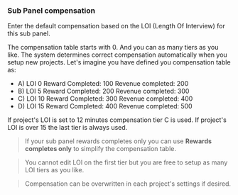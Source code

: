 ### Sub Panel compensation

Enter the default compensation based on the LOI (Length Of Interview) for this sub panel.

The compensation table starts with 0. And you can as many tiers as you like. The system determines correct compensation automatically when you setup new projects. Let's imagine you have defined you compensation table as:

- A) LOI 0 Reward Completed: 100 Revenue completed: 200 
- B) LOI 5 Reward Completed: 200 Revenue completed: 300 
- C) LOI 10 Reward Completed: 300 Revenue completed: 400 
- D) LOI 15 Reward Completed: 400 Revenue completed: 500 

If project's LOI is set to 12 minutes compensation tier C is used. 
If project's LOI is over 15 the last tier is always used.

> If your sub panel rewards completes only you can use **Rewards completes only** to simplify the compensation table.

> You cannot edit LOI on the first tier but you are free to setup as many LOI tiers as you like.

> Compensation can be overwritten in each project's settings if desired.
